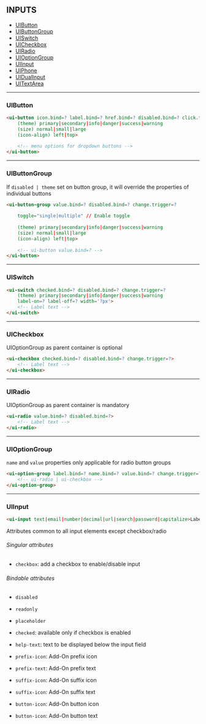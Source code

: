 ## INPUTS

* [UIButton](#uibutton)
* [UIButtonGroup](#uibuttongroup)
* [UISwitch](#uiswitch)
* [UICheckbox](#uicheckbox)
* [UIRadio](#uiradio)
* [UIOptionGroup](#uioptiongroup)
* [UIInput](#uiinput)
* [UIPhone](#uiphone)
* [UIDualInput](#uidualinput)
* [UITextArea](#uitextarea)

---

### UIButton

```html
<ui-button icon.bind=? label.bind=? href.bind=? disabled.bind=? click.trigger=?
    (theme) primary|secondary|info|danger|success|warning 
    (size) normal|small|large
    (icon-align) left|top>
    
    <!-- menu options for dropdown buttons -->
</ui-button>
```

---

### UIButtonGroup

If `disabled | theme` set on button group, it will override the properties of individual buttons

```html
<ui-button-group value.bind=? disabled.bind=? change.trigger=?
    
    toggle="single|multiple" // Enable toggle
    
    (theme) primary|secondary|info|danger|success|warning 
    (size) normal|small|large
    (icon-align) left|top>
    
    <!-- ui-button value.bind=? -->
</ui-button>
```

---

### UISwitch

```html
<ui-switch checked.bind=? disabled.bind=? change.trigger=?
    (theme) primary|secondary|info|danger|success|warning 
    label-on=? label-off=? width='?px'>
    <!-- Label text -->
</ui-switch>
```

---

### UICheckbox

UIOptionGroup as parent container is optional

```html
<ui-checkbox checked.bind=? disabled.bind=? change.trigger=?>
    <!-- Label text -->
</ui-checkbox>
```

---

### UIRadio

UIOptionGroup as parent container is mandatory

```html
<ui-radio value.bind=? disabled.bind=?>
    <!-- Label text -->
</ui-radio>
```

----

### UIOptionGroup

`name` and `value` properties only applicable for radio button groups

```html
<ui-option-group label.bind=? name.bind=? value.bind=? change.trigger=?>
    <!-- ui-radio | ui-checkbox -->
</ui-option-group>
```

----

### UIInput

```html
<ui-input text|email|number|decimal|url|search|password|capitalize>Label</ui-input>
```

Attributes common to all input elements except checkbox/radio

###### Singular attributes
* `checkbox`: add a checkbox to enable/disable input

###### Bindable attributes
* `disabled`
* `readonly`
* `placeholder`
* `checked`: available only if checkbox is enabled
* `help-text`: text to be displayed below the input field

* `prefix-icon`: Add-On prefix icon 
* `prefix-text`: Add-On prefix text

* `suffix-icon`: Add-On suffix icon 
* `suffix-icon`: Add-On suffix text

* `button-icon`: Add-On button icon 
* `button-icon`: Add-On button text
